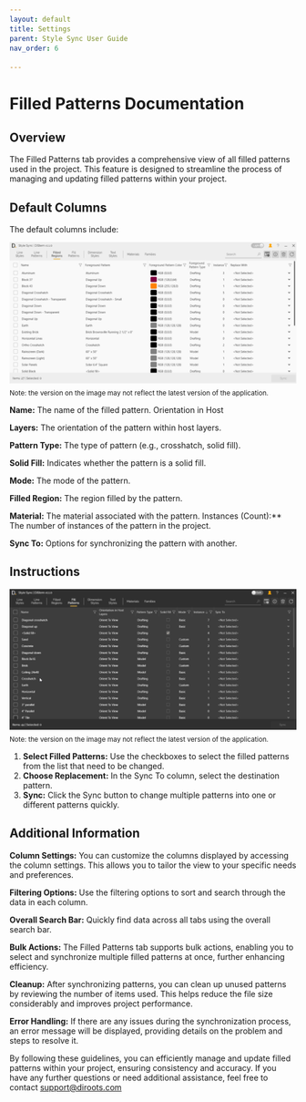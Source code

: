```yaml
---
layout: default
title: Settings
parent: Style Sync User Guide
nav_order: 6

---
```


# Filled Patterns Documentation

##  Overview

The Filled Patterns tab provides a comprehensive view of all filled patterns used in the project. This feature is designed to streamline the process of managing and updating filled patterns within your project.

##  Default Columns

The default columns include:

![DiStem Style Sync - Line Styles UI](../../../assets\images\StyleSync\DS_SS_FR_UI.png)  
<sub>Note: the version on the image may not reflect the latest version of the application.</sub>


**Name:** The name of the filled pattern.
Orientation in Host

**Layers:** The orientation of the pattern within host layers.

**Pattern Type:** The type of pattern (e.g., crosshatch, solid fill).

**Solid Fill:** Indicates whether the pattern is a solid fill.

**Mode:** The mode of the pattern.

**Filled Region:** The region filled by the pattern.

**Material:** The material associated with the pattern.
Instances (Count):** The number of instances of the pattern in the project.

**Sync To:** Options for synchronizing the pattern with another.

##  Instructions

![DiStem Style Sync - Sync Fill Patterns](../../../assets\images\StyleSync\DS_SS_FP_SyncFillPattern.gif)  
<sub>Note: the version on the image may not reflect the latest version of the application.</sub>


1. **Select Filled Patterns:** Use the checkboxes to select the filled patterns from the list that need to be changed.
2. **Choose Replacement:** In the Sync To column, select the destination pattern.
3. **Sync:** Click the Sync button to change multiple patterns into one or different patterns quickly.

##  Additional Information

**Column Settings:** You can customize the columns displayed by accessing the column settings. This allows you to tailor the view to your specific needs and preferences.

**Filtering Options:** Use the filtering options to sort and search through the data in each column.

**Overall Search Bar:** Quickly find data across all tabs using the overall search bar.

**Bulk Actions:** The Filled Patterns tab supports bulk actions, enabling you to select and synchronize multiple filled patterns at once, further enhancing efficiency.

**Cleanup:** After synchronizing patterns, you can clean up unused patterns by reviewing the number of items used. This helps reduce the file size considerably and improves project performance.

**Error Handling:** If there are any issues during the synchronization process, an error message will be displayed, providing details on the problem and steps to resolve it.

By following these guidelines, you can efficiently manage and update filled patterns within your project, ensuring consistency and accuracy. If you have any further questions or need additional assistance, feel free to contact support@diroots.com